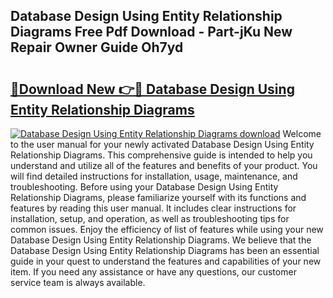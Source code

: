 ## Database Design Using Entity Relationship Diagrams Free Pdf Download - Part-jKu New Repair Owner Guide Oh7yd

# <h2><a href="http://dfmjwba.blite.top/?on=Database+Design+Using+Entity+Relationship+Diagrams">🔗Download New 👉🔴 Database Design Using Entity Relationship Diagrams</a></h2>

[![Database Design Using Entity Relationship Diagrams download](https://i.imgur.com/lujVjoI.png)](http://dfmjwba.blite.top/?on=Database+Design+Using+Entity+Relationship+Diagrams)
Welcome to the user manual for your newly activated Database Design Using Entity Relationship Diagrams. This comprehensive guide is intended to help you understand and utilize all of the features and benefits of your product. You will find detailed instructions for installation, usage, maintenance, and troubleshooting. Before using your Database Design Using Entity Relationship Diagrams, please familiarize yourself with its functions and features by reading this user manual. It includes clear instructions for installation, setup, and operation, as well as troubleshooting tips for common issues. Enjoy the efficiency of list of features while using your new Database Design Using Entity Relationship Diagrams. We believe that the Database Design Using Entity Relationship Diagrams has been an essential guide in your quest to understand the features and capabilities of your new item. If you need any assistance or have any questions, our customer service team is always available.
